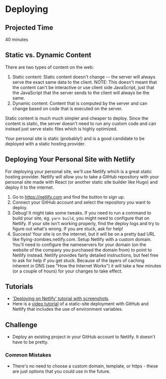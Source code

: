 # Deploying

## Projected Time

40 minutes

## Static vs. Dynamic Content

There are two types of content on the web:

1. Static content: Static content doesn't change -- the server will always serve the exact same data to the client. NOTE: This doesn't meant that the content can't be interactive or use client side JavaScript, just that the JavaScript that the server sends to the client will always be the same.
2. Dynamic content: Content that is computed by the server and can change based on code that is executed on the server.

Static content is much much simpler and cheaper to deploy. Since the content is static, the server doesn't need to run any custom code and can instead just serve static files which is highly optimized.

Your personal site is static (probably!) and is a good candidate to be deployed with a static hosting provider.

## Deploying Your Personal Site with Netlify

For deploying your personal site, we'll use Netlify which is a great static hosting provider. Netlify will allow you to take a GitHub repository with your personal site made with React (or another static site builder like Hugo) and deploy it to the internet.

1. Go to https://netlify.com and find the button to sign up.
2. Connect your GitHub account and select the repository you want to deploy.
3. Debug! It might take some tweaks. If you need to run a command to build your site, eg. `yarn build`, you might need to configure that on Netlify. If your site isn't working properly, find the deploy logs and try to figure out what's wrong. If you are stuck, ask for help!
4. Success! Your site is on the internet, but it will be on a pretty bad URL like flying-zombies.netlify.com. Setup Netlify with a custom domain. You'll need to configure the nameservers for your domain (on the website of the company you purchased the domain from) to point to Netlify instead. Netlify provides fairly detailed instructions, but feel free to ask for help if you get stuck. Because of the layers of caching inherent in DNS (see "How the Internet Works") it will take a few minutes (or a couple of hours) for your changes to take effect.

## Tutorials

- ['Deploying on Netlify' tutorial with screenshots](https://www.netlify.com/blog/2016/10/27/a-step-by-step-guide-deploying-a-static-site-or-single-page-app/).
- Here is a [video tutorial](https://www.youtube.com/watch?v=vkoVJkWb84A) of a static-site deployment with GitHub and Netlify that includes the use of environment variables.

## Challenge

- Deploy an existing project in your GitHub account to Netlify. It doesn't have to be pretty.

### Common Mistakes

- There's no need to choose a custom domain, template, or https - these are just options that you could use in the future.
